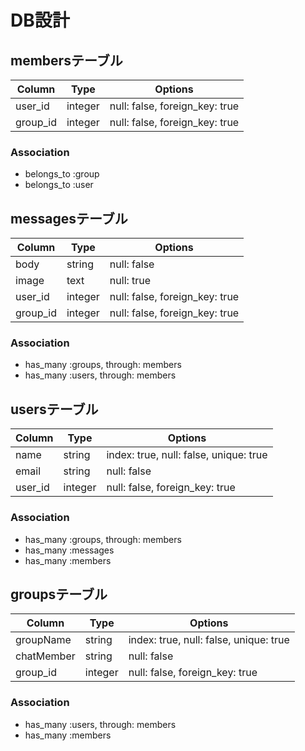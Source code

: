 # DB設計

## membersテーブル

|Column|Type|Options|
|------|----|-------|
|user_id|integer|null: false, foreign_key: true|
|group_id|integer|null: false, foreign_key: true|

### Association
- belongs_to :group
- belongs_to :user

## messagesテーブル

|Column|Type|Options|
|------|----|-------|
|body|string|null: false|
|image|text|null: true|
|user_id|integer|null: false, foreign_key: true|
|group_id|integer|null: false, foreign_key: true|

### Association
- has_many :groups, through: members
- has_many :users, through: members

## usersテーブル

|Column|Type|Options|
|------|----|-------|
|name|string|index: true, null: false, unique: true|
|email|string|null: false|
|user_id|integer|null: false, foreign_key: true|

### Association
- has_many :groups, through: members
- has_many :messages
- has_many :members

## groupsテーブル

|Column|Type|Options|
|------|----|-------|
|groupName|string|index: true, null: false, unique: true|
|chatMember|string|null: false|
|group_id|integer|null: false, foreign_key: true|

### Association
- has_many :users, through: members
- has_many :members

